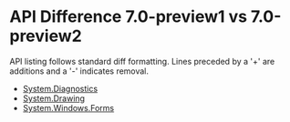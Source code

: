 # API Difference 7.0-preview1 vs 7.0-preview2

API listing follows standard diff formatting.
Lines preceded by a '+' are additions and a '-' indicates removal.

* [System.Diagnostics](7.0-preview2_System.Diagnostics.md)
* [System.Drawing](7.0-preview2_System.Drawing.md)
* [System.Windows.Forms](7.0-preview2_System.Windows.Forms.md)

